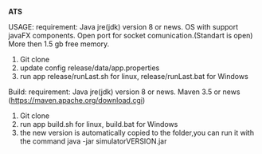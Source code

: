 **ATS**

USAGE:
requirement:
 Java jre(jdk) version 8 or news.
 OS with support javaFX components.
 Open port for socket comunication.(Standart is open)
 More then 1.5 gb free memory.
 

 1. Git clone
 2. update config release/data/app.properties
 3. run app release/runLast.sh for linux, release/runLast.bat for Windows
 
Build:
requirement:
 Java jre(jdk) version 8 or news.
 Maven 3.5 or news (https://maven.apache.org/download.cgi) 

 1. Git clone 
 2. run app build.sh for linux, build.bat for Windows
 3. the new version is automatically copied to the folder,you can run it with the command java -jar simulatorVERSION.jar 
